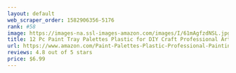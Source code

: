 ```yaml
---
layout: default 
﻿web_scraper_order: 1582906356-5176
rank: #58
image: https://images-na.ssl-images-amazon.com/images/I/61mAgfzdNSL.jpg
title: 12 Pc Paint Tray Palettes Plastic for DIY Craft Professional Art Painting
url: https://www.amazon.com/Paint-Palettes-Plastic-Professional-Painting/dp/B074W56CQ4/ref=zg_mw_arts-crafts_58?_encoding=UTF8&psc=1&refRID=W0PCYHV7KBFJZ6H1XXBD
reviews: 4.8 out of 5 stars
price: $6.99 
---
```

